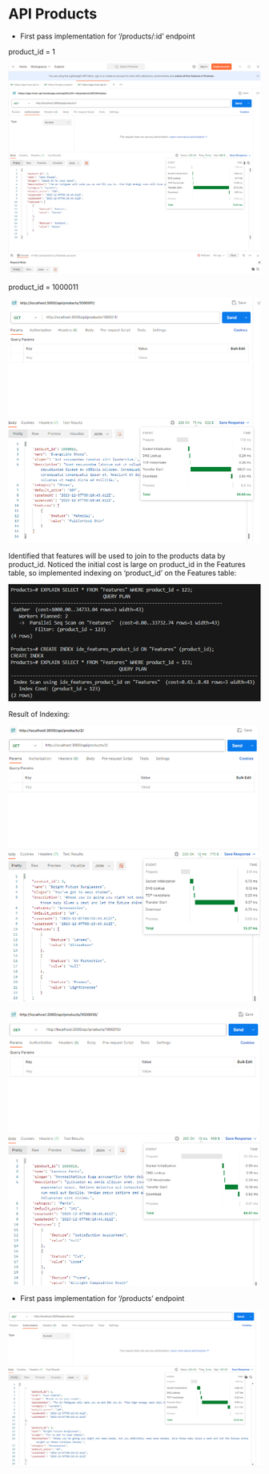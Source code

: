 # API Products

- First pass implementation for ‘/products/:id’ endpoint

product_id = 1

![Untitled](API%20Products/Untitled.png)

product_id = 1000011

![Untitled](API%20Products/Untitled%201.png)

Identified that features will be used to join to the products data by product_id. Noticed the initial cost is large on product_id in the Features table, so implemented indexing on ‘product_id’ on the Features table:

![Untitled](API%20Products/Untitled%202.png)

Result of Indexing:

![Untitled](API%20Products/Untitled%203.png)

![Untitled](API%20Products/Untitled%204.png)

- First pass implementation for ‘/products’ endpoint

![Untitled](API%20Products/Untitled%205.png)
